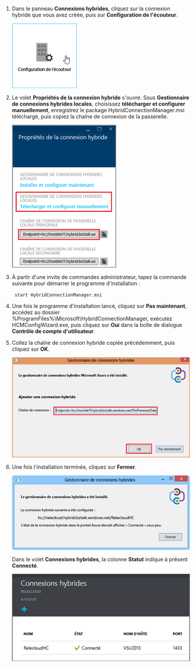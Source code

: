 
1. Dans le panneau **Connexions hybrides**, cliquez sur la connexion hybride que vous avez créée, puis sur **Configuration de l'écouteur**.
   
    ![Click Listener Setup](./media/app-service-hybrid-connections-manager-install/D04ClickListenerSetup.png)
2. Le volet **Propriétés de la connexion hybride** s'ouvre. Sous **Gestionnaire de connexions hybrides locales**, choisissez **télécharger et configurer manuellement**, enregistrez le package HybridConnectionManager.msi téléchargé, puis copiez la chaîne de connexion de la passerelle.
   
    ![Click here to install](./media/app-service-hybrid-connections-manager-install/D05ClickToInstallHCM.png)
3. À partir d'une invite de commandes administrateur, tapez la commande suivante pour démarrer le programme d'installation :
   
        start HybridConnectionManager.msi
4. Une fois le programme d'installation lancé, cliquez sur **Pas maintenant**, accédez au dossier %ProgramFiles%\\Microsoft\\HybridConnectionManager, exécutez HCMConfigWizard.exe, puis cliquez sur **Oui** dans la boîte de dialogue **Contrôle de compte d'utilisateur**.
5. Collez la chaîne de connexion hybride copiée précédemment, puis cliquez sur **OK**.
   
    ![Installation](./media/app-service-hybrid-connections-manager-install/D08aHCMInstallManual.png)
6. Une fois l'installation terminée, cliquez sur **Fermer**.
   
    ![Click Close](./media/app-service-hybrid-connections-manager-install/D09HCMInstallComplete.png)
   
    Dans le volet **Connexions hybrides**, la colonne **Statut** indique à présent **Connecté**.
   
    ![Connected Status](./media/app-service-hybrid-connections-manager-install/D10HCStatusConnected.png)

<!---HONumber=AcomDC_1125_2015-->